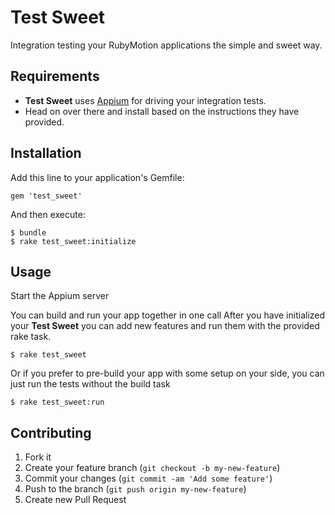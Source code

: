 # Test Sweet

Integration testing your RubyMotion applications the simple and sweet way.

## Requirements

- **Test Sweet** uses [Appium](https://github.com/appium/appium#quick-start) for driving your integration tests.
- Head on over there and install based on the instructions they have provided.

## Installation

Add this line to your application's Gemfile:

    gem 'test_sweet'

And then execute:

    $ bundle
    $ rake test_sweet:initialize

## Usage

Start the Appium server

You can build and run your app together in one call
After you have initialized your **Test Sweet** you can add new features and run them with the provided rake task.

    $ rake test_sweet

Or if you prefer to pre-build your app with some setup on your side, you can just run the tests without the build task

    $ rake test_sweet:run

## Contributing

1. Fork it
2. Create your feature branch (`git checkout -b my-new-feature`)
3. Commit your changes (`git commit -am 'Add some feature'`)
4. Push to the branch (`git push origin my-new-feature`)
5. Create new Pull Request
